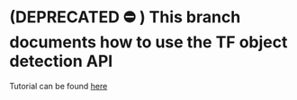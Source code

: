 # (DEPRECATED ⛔️ ) This branch documents how to use the TF object detection API

Tutorial can be found [here](https://github.com/EdjeElectronics/TensorFlow-Object-Detection-API-Tutorial-Train-Multiple-Objects-Windows-10)